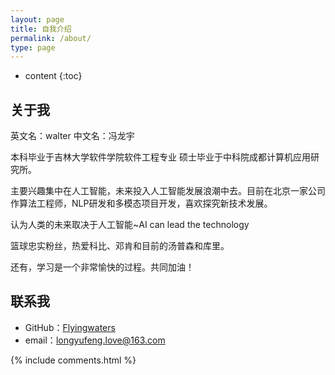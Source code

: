```yaml
---
layout: page
title: 自我介绍
permalink: /about/
type: page
---
```


* content
{:toc}

## 关于我
英文名：walter  中文名：冯龙宇

本科毕业于吉林大学软件学院软件工程专业
硕士毕业于中科院成都计算机应用研究所。

主要兴趣集中在人工智能，未来投入人工智能发展浪潮中去。目前在北京一家公司作算法工程师，NLP研发和多模态项目开发，喜欢探究新技术发展。

认为人类的未来取决于人工智能~AI can lead the technology

篮球忠实粉丝，热爱科比、邓肯和目前的汤普森和库里。

还有，学习是一个非常愉快的过程。共同加油！

## 联系我

* GitHub：[Flyingwaters](https://github.com/flyingwaters)
* email：longyufeng.love@163.com


{% include comments.html %}
